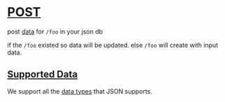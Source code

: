 
# [POST](#POST)

post [data](/documentation#data-types) for `/foo` in your json db

if the `/foo` existed so data will be updated.
else `/foo` will create with input data.


## [Supported Data](#supported-data)

We support all the [data types](/documentation#data-types) that JSON supports.



